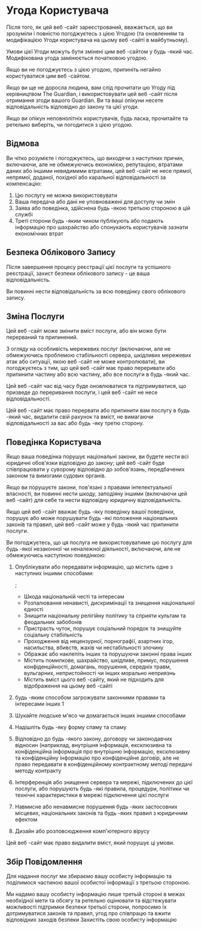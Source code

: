# Угода Користувача

Після того, як цей веб -сайт зареєстрований, вважається, що ви зрозуміли і повністю погоджуєтесь з цією Угодою (та оновленням та модифікацією Угоди користувача на цьому веб -сайті в майбутньому).

Умови цієї Угоди можуть бути змінені цим веб -сайтом у будь -який час. Модифікована угода замінюється початковою угодою.

Якщо ви не погоджуєтесь з цією угодою, припиніть негайно користуватися цим веб -сайтом.

Якщо ви ще не доросла людина, вам слід прочитати цю Угоду під керівництвом The Guardian, і використовувати цей веб -сайт після отримання згоди вашого Guardian. Ви та ваші опікуни несете відповідальність відповідно до закону та цієї угоди.

Якщо ви опікун неповнолітніх користувачів, будь ласка, прочитайте та ретельно виберіть, чи погодитися з цією угодою.

## Відмова

Ви чітко розумієте і погоджуєтесь, що виходячи з наступних причин, включаючи, але не обмежуючись економією, репутацією, втратами даних або іншими невидимими втратами, цей веб -сайт не несе прямої, непрямої, доданої, похідної або каральної відповідальності за компенсацію:

1. Цю послугу не можна використовувати
1. Ваша передача або дані не уповноважені для доступу чи змін
1. Заява або поведінка, здійснена будь -якою третьою стороною в цій службі
1. Треті сторони будь -яким чином публікують або подають інформацію про шахрайство або спонукають користувачів зазнати економічних втрат

## Безпека Облікового Запису

Після завершення процесу реєстрації цієї послуги та успішного реєстрації, захист безпеки облікового запису - це ваша відповідальність.

Ви повинні нести відповідальність за всю поведінку свого облікового запису.

## Зміна Послуги

Цей веб -сайт може змінити вміст послуги, або він може бути перерваний та припинений.

З огляду на особливість мережевих послуг (включаючи, але не обмежуючись проблемою стабільності сервера, шкідливих мережевих атак або ситуації, якою веб -сайт не може контролювати), ви погоджуєтесь з тим, що цей веб -сайт має право переривати або припинити частину або всю частину, або все послуги в будь -який час.

Цей веб -сайт час від часу буде оновлюватися та підтримуватися, що призведе до переривання послуги, і цей веб -сайт не несе відповідальності.

Цей веб -сайт має право перервати або припинити вам послугу в будь -який час, видалити свій рахунок та вміст, не вимагаючи відповідальності за вас або будь -яку третю сторону.

## Поведінка Користувача

Якщо ваша поведінка порушує національні закони, ви будете нести всі юридичні обов'язки відповідно до закону; цей веб -сайт буде співпрацювати у суворому відповідно до зобов'язань, передбачених законом та вимогами судових органів.

Якщо ви порушуєте закони, пов'язані з правами інтелектуальної власності, ви повинні нести шкоду, заподіяну іншими (включаючи цей веб -сайт) для себе та нести відповідну юридичну відповідальність.

Якщо цей веб -сайт вважає будь -яку поведінку вашої поведінки, порушує або може порушувати будь -які положення національних законів та правил, цей веб -сайт може у будь -який час припинити послуги.

Ви погоджуєтесь, що ця послуга не використовуватиме цю послугу для будь -якої незаконної чи неналежної діяльності, включаючи, але не обмежуючись наступною поведінкою:

1. Опублікувати або передавати інформацію, що містить одне з наступних іншими способами:

   ;
   * Шкода національній честі та інтересам
   * Розпалювання ненависті, дискримінації та знищення національної єдності
   * Знищити національну релігійну політику та сприяти культам та феодальних забобонів
   * Пристрасть чуток, порушує соціальний порядок та знищуйте соціальну стабільність
   * Проходження від нецензурної, порнографії, азартних ігор, насильства, вбивств, жахів чи нестабільності злочину
   * Ображає або наклепіть інших та порушуючи законні права інших
   * Містить помилкове, шахрайство, шкідливе, примус, порушення конфіденційності, домагань, порушення, середніх травм, вульгарних, непристойності чи інших морально неприязнь
   * Містить вміст цього веб -сайту, який не підходить для відображення на цьому веб -сайті

1. будь -яким способом загрожувати законними правами та інтересами інших
1
1. Шукайте людське м'ясо чи домагається інших іншими способами
1. Надішліть будь -яку форму спаму та спаму
1. Відповідно до будь -якого закону, договору чи законодавчих відносин (наприклад, внутрішня інформація, ексклюзивна та конфіденційна інформація про внутрішню інформацію, ексклюзивну та конфіденційну інформацію про конфіденційне договір, але не право передавати в конфіденційному контрактному методі передачі методу контракту
1. Інтерференція або знищення сервера та мережі, підключених до цієї послуги, або порушують будь -які правила, процедури, політики чи технічні характеристики в мережі підключення цієї послуги
1. Навмисне або ненавмисне порушення будь -яких застосовних місцевих, національних законів та будь -яких правил з юридичним ефектом
1. Дизайн або розповсюдження комп'ютерного вірусу

Цей веб -сайт має право видалити вміст, який порушує ці умови.

## Збір Повідомлення

Для надання послуг ми збираємо вашу особисту інформацію та поділимося частиною вашої особистої інформації з третьою стороною.

Ми надамо вашу особисту інформацію лише третьій стороні в межах необхідної мети та обсягу та ретельно оцінювати та відстежувати можливості підтримки безпеки третьої сторони, попросимо їх дотримуватися законів та правил, угод про співпрацю та вжити відповідних заходів безпеки Захистіть свою особисту інформацію